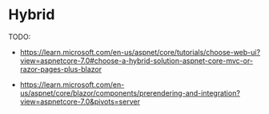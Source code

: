 # Hybrid

TODO:

- https://learn.microsoft.com/en-us/aspnet/core/tutorials/choose-web-ui?view=aspnetcore-7.0#choose-a-hybrid-solution-aspnet-core-mvc-or-razor-pages-plus-blazor

- https://learn.microsoft.com/en-us/aspnet/core/blazor/components/prerendering-and-integration?view=aspnetcore-7.0&pivots=server